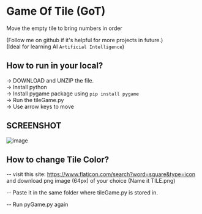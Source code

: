 # Game Of Tile (GoT)
Move the empty tile to bring numbers in order

(Follow me on github if it's helpful for more projects in future.)  
(Ideal for learning AI ```Artificial Intelligence```)

## How to run in your local?
 -> DOWNLOAD and UNZIP the file.  
 -> Install python  
 -> Install pygame package using ``pip install pygame``  
 -> Run the tileGame.py  
 -> Use arrow keys to move  
 
 ## SCREENSHOT
![image](https://user-images.githubusercontent.com/68989156/132158808-923bed93-d50b-47bc-b567-d2b480e63066.png)

## How to change Tile Color?
-- visit this site: https://www.flaticon.com/search?word=square&type=icon and download png image (64px) of your choice   (Name it TILE.png)

-- Paste it in the same folder where tileGame.py is stored in.  

-- Run pyGame.py again

